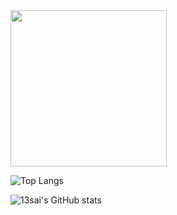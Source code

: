

<img src="https://github.13sai.com/images/oscome-wechat.png" width="250">
<br>

![Top Langs](https://github-readme-stats.vercel.app/api/top-langs/?username=13sai&hide=javascript,html,css,php,ruby&theme=vue)
<br>

![13sai's GitHub stats](https://github-readme-stats.vercel.app/api?username=13sai&show_icons=true&theme=buefy)



